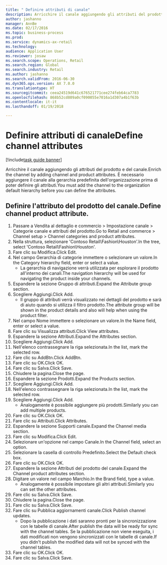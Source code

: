 ```yaml
--- 
title: " Definire attributi di canale"
description: Arricchire il canale aggiungendo gli attributi del prodotto e del canale.
author: jashanno
manager: AnnBe
ms.date: 02/17/2016
ms.topic: business-process
ms.prod: 
ms.service: dynamics-ax-retail
ms.technology: 
audience: Application User
ms.reviewer: josaw
ms.search.scope: Operations, Retail
ms.search.region: Global
ms.search.industry: Retail
ms.author: jashanno
ms.search.validFrom: 2016-06-30
ms.dyn365.ops.version: AX 7.0.0
ms.translationtype: HT
ms.sourcegitcommit: ceea24519d641c676521771cee274feb64ca7783
ms.openlocfilehash: 868b52cd809a0cf090055e7016a1d307a4b1f63b
ms.contentlocale: it-it
ms.lasthandoff: 01/19/2018

---
```

# <a name="define-channel-attributes"></a><span data-ttu-id="d255c-103"> Definire attributi di canale</span><span class="sxs-lookup"><span data-stu-id="d255c-103">Define channel attributes</span></span>

[!include[task guide banner](../includes/task-guide-banner.md)]

<span data-ttu-id="d255c-104">Arricchire il canale aggiungendo gli attributi del prodotto e del canale.</span><span class="sxs-lookup"><span data-stu-id="d255c-104">Enrich the channel by adding channel and product attributes.</span></span> <span data-ttu-id="d255c-105">È necessario aggiungere il canale alla gerarchia predefinita dell'organizzazione prima di poter definire gli attributi.</span><span class="sxs-lookup"><span data-stu-id="d255c-105">You must add the channel to the organization default hierarchy before you can define the attributes.</span></span>


## <a name="define-channel-product-attribute"></a><span data-ttu-id="d255c-106">Definire l'attributo del prodotto del canale.</span><span class="sxs-lookup"><span data-stu-id="d255c-106">Define channel product attribute.</span></span>
1. <span data-ttu-id="d255c-107">Passare a Vendita al dettaglio e commercio > Impostazione canale > Categorie canale e attributi del prodotto.</span><span class="sxs-lookup"><span data-stu-id="d255c-107">Go to Retail and commerce > Channel setup > Channel categories and product attributes.</span></span>
2. <span data-ttu-id="d255c-108">Nella struttura, selezionare 'Contoso Retail\Fashion\Houston'.</span><span class="sxs-lookup"><span data-stu-id="d255c-108">In the tree, select 'Contoso Retail\Fashion\Houston'.</span></span>
3. <span data-ttu-id="d255c-109">Fare clic su Modifica.</span><span class="sxs-lookup"><span data-stu-id="d255c-109">Click Edit.</span></span>
4. <span data-ttu-id="d255c-110">Nel campo Gerarchia di categorie immettere o selezionare un valore.</span><span class="sxs-lookup"><span data-stu-id="d255c-110">In the Category hierarchy field, enter or select a value.</span></span>
    * <span data-ttu-id="d255c-111">La gerarchia di navigazione verrà utilizzata per esplorare il prodotto all'interno dei canali.</span><span class="sxs-lookup"><span data-stu-id="d255c-111">The navigation hierarchy will be used for navigating the product inside your channels.</span></span>  
5. <span data-ttu-id="d255c-112">Espandere la sezione Gruppo di attributi.</span><span class="sxs-lookup"><span data-stu-id="d255c-112">Expand the Attribute group section.</span></span>
6. <span data-ttu-id="d255c-113">Scegliere Aggiungi.</span><span class="sxs-lookup"><span data-stu-id="d255c-113">Click Add.</span></span>
    * <span data-ttu-id="d255c-114">Il gruppo di attributi verrà visualizzato nei dettagli del prodotto e sarà di aiuto quando si utilizza il filtro prodotto.</span><span class="sxs-lookup"><span data-stu-id="d255c-114">The attribute group will be shown in the product details and also will help when using the product filter.</span></span>  
7. <span data-ttu-id="d255c-115">Nel campo Nome immettere o selezionare un valore.</span><span class="sxs-lookup"><span data-stu-id="d255c-115">In the Name field, enter or select a value.</span></span>
8. <span data-ttu-id="d255c-116">Fare clic su Visualizza attributi.</span><span class="sxs-lookup"><span data-stu-id="d255c-116">Click View attributes.</span></span>
9. <span data-ttu-id="d255c-117">Espandere la sezione Attributi.</span><span class="sxs-lookup"><span data-stu-id="d255c-117">Expand the Attributes section.</span></span>
10. <span data-ttu-id="d255c-118">Scegliere Aggiungi.</span><span class="sxs-lookup"><span data-stu-id="d255c-118">Click Add.</span></span>
11. <span data-ttu-id="d255c-119">Nell'elenco contrassegnare la riga selezionata.</span><span class="sxs-lookup"><span data-stu-id="d255c-119">In the list, mark the selected row.</span></span>
12. <span data-ttu-id="d255c-120">Fare clic su AddBtn.</span><span class="sxs-lookup"><span data-stu-id="d255c-120">Click AddBtn.</span></span>
13. <span data-ttu-id="d255c-121">Fare clic su OK.</span><span class="sxs-lookup"><span data-stu-id="d255c-121">Click OK.</span></span>
14. <span data-ttu-id="d255c-122">Fare clic su Salva.</span><span class="sxs-lookup"><span data-stu-id="d255c-122">Click Save.</span></span>
15. <span data-ttu-id="d255c-123">Chiudere la pagina.</span><span class="sxs-lookup"><span data-stu-id="d255c-123">Close the page.</span></span>
16. <span data-ttu-id="d255c-124">Espandere la sezione Prodotti.</span><span class="sxs-lookup"><span data-stu-id="d255c-124">Expand the Products section.</span></span>
17. <span data-ttu-id="d255c-125">Scegliere Aggiungi.</span><span class="sxs-lookup"><span data-stu-id="d255c-125">Click Add.</span></span>
18. <span data-ttu-id="d255c-126">Nell'elenco contrassegnare la riga selezionata.</span><span class="sxs-lookup"><span data-stu-id="d255c-126">In the list, mark the selected row.</span></span>
19. <span data-ttu-id="d255c-127">Scegliere Aggiungi.</span><span class="sxs-lookup"><span data-stu-id="d255c-127">Click Add.</span></span>
    * <span data-ttu-id="d255c-128">Analogamente è possibile aggiungere più prodotti.</span><span class="sxs-lookup"><span data-stu-id="d255c-128">Similarly you can add multiple products.</span></span>  
20. <span data-ttu-id="d255c-129">Fare clic su OK.</span><span class="sxs-lookup"><span data-stu-id="d255c-129">Click OK.</span></span>
21. <span data-ttu-id="d255c-130">Fare clic su Attributi.</span><span class="sxs-lookup"><span data-stu-id="d255c-130">Click Attributes.</span></span>
22. <span data-ttu-id="d255c-131">Espandere la sezione Supporti canale.</span><span class="sxs-lookup"><span data-stu-id="d255c-131">Expand the Channel media section.</span></span>
23. <span data-ttu-id="d255c-132">Fare clic su Modifica.</span><span class="sxs-lookup"><span data-stu-id="d255c-132">Click Edit.</span></span>
24. <span data-ttu-id="d255c-133">Selezionare un'opzione nel campo Canale.</span><span class="sxs-lookup"><span data-stu-id="d255c-133">In the Channel field, select an option.</span></span>
25. <span data-ttu-id="d255c-134">Selezionare la casella di controllo Predefinito.</span><span class="sxs-lookup"><span data-stu-id="d255c-134">Select the Default check box.</span></span>
26. <span data-ttu-id="d255c-135">Fare clic su OK.</span><span class="sxs-lookup"><span data-stu-id="d255c-135">Click OK.</span></span>
27. <span data-ttu-id="d255c-136">Espandere la sezione Attributi del prodotto del canale.</span><span class="sxs-lookup"><span data-stu-id="d255c-136">Expand the Channel product attributes section.</span></span>
28. <span data-ttu-id="d255c-137">Digitare un valore nel campo Marchio.</span><span class="sxs-lookup"><span data-stu-id="d255c-137">In the Brand field, type a value.</span></span>
    * <span data-ttu-id="d255c-138">Analogamente è possibile impostare gli altri attributi.</span><span class="sxs-lookup"><span data-stu-id="d255c-138">Similarly you can set the other attributes.</span></span>  
29. <span data-ttu-id="d255c-139">Fare clic su Salva.</span><span class="sxs-lookup"><span data-stu-id="d255c-139">Click Save.</span></span>
30. <span data-ttu-id="d255c-140">Chiudere la pagina.</span><span class="sxs-lookup"><span data-stu-id="d255c-140">Close the page.</span></span>
31. <span data-ttu-id="d255c-141">Fare clic su Salva.</span><span class="sxs-lookup"><span data-stu-id="d255c-141">Click Save.</span></span>
32. <span data-ttu-id="d255c-142">Fare clic su Pubblica aggiornamenti canale.</span><span class="sxs-lookup"><span data-stu-id="d255c-142">Click Publish channel updates.</span></span>
    * <span data-ttu-id="d255c-143">Dopo la pubblicazione i dati saranno pronti per la sincronizzazione con le tabelle di canale.</span><span class="sxs-lookup"><span data-stu-id="d255c-143">After publish the data will be ready for sync with the channel tables.</span></span> <span data-ttu-id="d255c-144">Se la pubblicazione non viene eseguita, i dati modificati non vengono sincronizzati con le tabelle di canale.</span><span class="sxs-lookup"><span data-stu-id="d255c-144">If you didn't publish the modified data will not be synced with the channel tables.</span></span>  
33. <span data-ttu-id="d255c-145">Fare clic su OK.</span><span class="sxs-lookup"><span data-stu-id="d255c-145">Click OK.</span></span>
34. <span data-ttu-id="d255c-146">Fare clic su Salva.</span><span class="sxs-lookup"><span data-stu-id="d255c-146">Click Save.</span></span>


